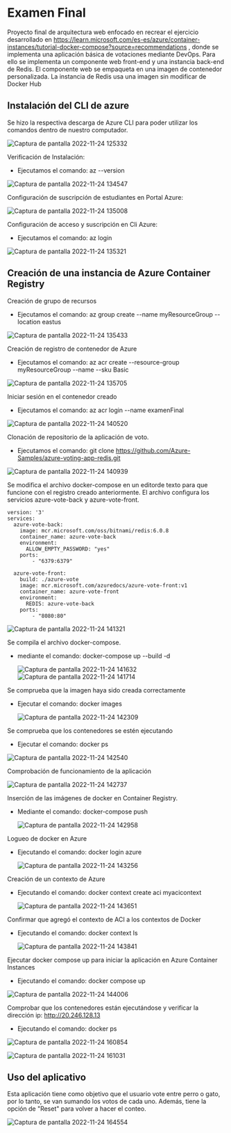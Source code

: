 # Examen Final
Proyecto final de arquitectura web enfocado en recrear el ejercicio desarrollado en https://learn.microsoft.com/es-es/azure/container-instances/tutorial-docker-compose?source=recommendations , donde se implementa una aplicación  básica de votaciones mediante DevOps. Para ello se  implementa un componente web front-end y una instancia back-end de Redis. El componente web se empaqueta en una imagen de contenedor personalizada. La instancia de Redis usa una imagen sin modificar de Docker Hub
## Instalación del CLI de azure
Se hizo la respectiva descarga de Azure CLI para poder utilizar los comandos dentro de nuestro computador.

![Captura de pantalla 2022-11-24 125332](https://user-images.githubusercontent.com/88751751/203849324-5f3f7876-291b-4791-a099-b847080cf416.png)

Verificación de Instalación:

* Ejecutamos el comando: az --version

![Captura de pantalla 2022-11-24 134547](https://user-images.githubusercontent.com/88751751/203849755-35d6d330-528c-4adf-84e7-64410d3e13c4.png)

Configuración de suscripción de estudiantes en Portal Azure:

![Captura de pantalla 2022-11-24 135008](https://user-images.githubusercontent.com/88751751/203850174-f764f6ee-9b73-4129-943c-9c432ed4294d.png)

Configuración de acceso y suscripción en Cli Azure:

* Ejecutamos el comando: az login

![Captura de pantalla 2022-11-24 135321](https://user-images.githubusercontent.com/88751751/203850464-8bc913b0-64ac-42de-9c8a-c67fa0c67f5a.png)

## Creación de una instancia de Azure Container Registry

Creación de grupo de recursos

* Ejecutamos el comando: az group create --name myResourceGroup --location eastus

![Captura de pantalla 2022-11-24 135433](https://user-images.githubusercontent.com/88751751/203850616-2703ec9f-653f-4b49-9dca-8351d0af32bc.png)

Creación de registro de contenedor de Azure

* Ejecutamos el comando: az acr create --resource-group myResourceGroup --name <acrName> --sku Basic

![Captura de pantalla 2022-11-24 135705](https://user-images.githubusercontent.com/88751751/203850954-be001fde-2b29-4479-918b-8f7e65086dfd.png)
  
Iniciar sesión en el contenedor creado
  
* Ejecutamos el comando: az acr login --name examenFinal
  
![Captura de pantalla 2022-11-24 140520](https://user-images.githubusercontent.com/88751751/203851646-c2f7caaf-2397-44bf-a0f7-01333f902fb2.png)

Clonación de repositorio de la aplicación de voto.
  
* Ejecutamos el comando: git clone https://github.com/Azure-Samples/azure-voting-app-redis.git
 
![Captura de pantalla 2022-11-24 140939](https://user-images.githubusercontent.com/88751751/203852189-e1def60a-b60a-4300-a6ab-53bedcb3f817.png)

Se modifica el archivo docker-compose en un editorde texto para que funcione con el registro creado anteriormente. El archivo configura los servicios azure-vote-back y azure-vote-front.

```
version: '3'
services:
  azure-vote-back:
    image: mcr.microsoft.com/oss/bitnami/redis:6.0.8
    container_name: azure-vote-back
    environment:
      ALLOW_EMPTY_PASSWORD: "yes"
    ports:
        - "6379:6379"

  azure-vote-front:
    build: ./azure-vote
    image: mcr.microsoft.com/azuredocs/azure-vote-front:v1
    container_name: azure-vote-front
    environment:
      REDIS: azure-vote-back
    ports:
        - "8080:80"
```
  
  ![Captura de pantalla 2022-11-24 141321](https://user-images.githubusercontent.com/88751751/203852557-7921c8a2-08e7-43c3-97df-e107930f4733.png)

Se compila el archivo docker-compose.
  
* mediante el comando: docker-compose up --build -d

  ![Captura de pantalla 2022-11-24 141632](https://user-images.githubusercontent.com/88751751/203852740-e31e1a03-c3e4-4390-be1e-71c860bd548d.png)
![Captura de pantalla 2022-11-24 141714](https://user-images.githubusercontent.com/88751751/203852774-eb57c403-7cdf-4eca-bd5e-7877f930abe4.png)

Se comprueba que la imagen haya sido creada correctamente
  
* Ejecutar el comando: docker images
  
  ![Captura de pantalla 2022-11-24 142309](https://user-images.githubusercontent.com/88751751/203853397-f85eeba3-db28-480e-82cf-8cccd565eff6.png)

 Se comprueba que los contenedores se estén ejecutando
 
  * Ejecutar el comando: docker ps
  
 ![Captura de pantalla 2022-11-24 142540](https://user-images.githubusercontent.com/88751751/203854122-8d4236f3-5111-4fc4-90f7-fe5122842bed.png)

Comprobación de funcionamiento de la aplicación

  ![Captura de pantalla 2022-11-24 142737](https://user-images.githubusercontent.com/88751751/203854236-04210263-f418-4e25-b3da-2e89d0a93e73.png)

  Inserción de las imágenes de docker en Container Registry.
  
* Mediante el comando: docker-compose push
  
  ![Captura de pantalla 2022-11-24 142958](https://user-images.githubusercontent.com/88751751/203854454-2e34d98b-31f8-4249-bb7b-178221a333df.png)

Logueo de docker en Azure
  
* Ejecutando el comando: docker login azure
  
  ![Captura de pantalla 2022-11-24 143256](https://user-images.githubusercontent.com/88751751/203854671-40d55df0-3c89-4daa-9467-1d8568221458.png)
  
Creación de un contexto de Azure
  
* Ejecutando el comando: docker context create aci myacicontext
  
  ![Captura de pantalla 2022-11-24 143651](https://user-images.githubusercontent.com/88751751/203854964-be4ec668-4113-490c-9826-b71bc335f8ec.png)
  

 Confirmar que agregó el contexto de ACI a los contextos de Docker
  
* Ejecutando el comando: docker context ls
  
  ![Captura de pantalla 2022-11-24 143841](https://user-images.githubusercontent.com/88751751/203855111-51bfc161-f1a6-4fa1-acaf-4b552011071f.png)

Ejecutar docker compose up para iniciar la aplicación en Azure Container Instances
  
  * Ejecutando el comando: docker compose up
  
  ![Captura de pantalla 2022-11-24 144006](https://user-images.githubusercontent.com/88751751/203855227-93c2209e-e7af-45ec-b7ef-59c48f188131.png)

  Comprobar que los contenedores están ejecutándose y verificar la dirección ip: http://20.246.128.13
  
 * Ejecutando el comando: docker ps
  
  ![Captura de pantalla 2022-11-24 160854](https://user-images.githubusercontent.com/88751751/203863491-9db4526b-f47c-417f-b90f-b52786775fb0.png)
  
![Captura de pantalla 2022-11-24 161031](https://user-images.githubusercontent.com/88751751/203863599-c4972e4a-df64-41e5-a517-9c6afd0328db.png)

  ## Uso del aplicativo
  
  Esta aplicación tiene como objetivo que el usuario vote entre perro o gato, por lo tanto, se van sumando los votos de cada uno. Además, tiene la opción de "Reset" para volver a hacer el conteo.
  
  ![Captura de pantalla 2022-11-24 164554](https://user-images.githubusercontent.com/88751751/203866908-dbf21ab0-e169-4a53-a948-909160a477ac.png)
